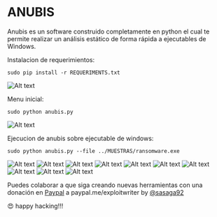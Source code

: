 # ANUBIS

Anubis es un software construido completamente en python el cual te permite realizar un análisis estático de forma rápida a ejecutables de Windows. 

Instalacion de requerimientos:
```
sudo pip install -r REQUERIMENTS.txt
```

![Alt text](galeria/install_reque.png "Instalacion de requerimientos")

Menu inicial:
```
sudo python anubis.py
```

![Alt text](galeria/menu.png "Menu Inicial")

Ejecucion de anubis sobre ejecutable de windows:
```
sudo python anubis.py --file ../MUESTRAS/ransomware.exe
```

![Alt text](galeria/analis_1.png "Analisis 1")
![Alt text](galeria/analis_2.png "Analisis 2")
![Alt text](galeria/analis_3.png "Analisis 3")
![Alt text](galeria/analis_4.png "Analisis 4")
![Alt text](galeria/analis_5.png "Analisis 5")
![Alt text](galeria/analis_6.png "Analisis 6")
![Alt text](galeria/analis_7.png "Analisis 7")
![Alt text](galeria/analis_8.png "Analisis 8")
![Alt text](galeria/analis_9.png "Analisis 9")
![Alt text](galeria/analis_10.png "Analisis 10")

Puedes colaborar a que siga creando nuevas herramientas con una donación en [Paypal](https://www.paypal.me/exploitwriter) a paypal.me/exploitwriter
by [@sasaga92](https://twitter.com/sasaga92)


:heart_eyes: happy hacking!!!